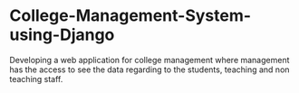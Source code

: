 # College-Management-System-using-Django
Developing a web application for college management where management has the access to see the data regarding to the students, teaching and non teaching staff.
